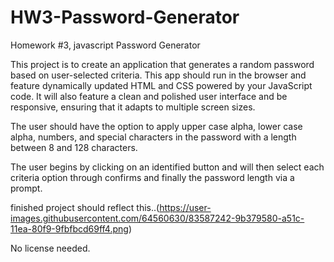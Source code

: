# HW3-Password-Generator
Homework #3, javascript Password Generator

This project is to create an application that generates a random password based on user-selected criteria. This app should run in the browser and feature dynamically updated HTML and CSS powered by your JavaScript code. It will also feature a clean and polished user interface and be responsive, ensuring that it adapts to multiple screen sizes.

The user should have the option to apply upper case alpha, lower case alpha, numbers, and special characters in the password with a length between 8 and 128 characters. 

The user begins by clicking on an identified button and will then select each criteria option through confirms and finally the password length via a prompt. 

finished project should reflect this..(https://user-images.githubusercontent.com/64560630/83587242-9b379580-a51c-11ea-80f9-9fbfbcd69ff4.png)

No license needed. 